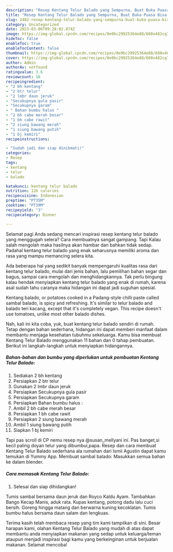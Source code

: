 ```yaml
---
description: "Resep Kentang Telur Balado yang Sempurna, Buat Buka Puasa Bisa Manjain Lidah"
title: "Resep Kentang Telur Balado yang Sempurna, Buat Buka Puasa Bisa Manjain Lidah"
slug: 2482-resep-kentang-telur-balado-yang-sempurna-buat-buka-puasa-bisa-manjain-lidah
category: Uncategorized
date: 2023-03-06T09:28:02.874Z
image: https://img-global.cpcdn.com/recipes/0e9bc29925364e88/680x482cq70/kentang-telur-balado-foto-resep-utama.jpg
hideToc: false
enableToc: true
enableTocContent: false
thumbnail: https://img-global.cpcdn.com/recipes/0e9bc29925364e88/680x482cq70/kentang-telur-balado-foto-resep-utama.jpg
cover: https://img-global.cpcdn.com/recipes/0e9bc29925364e88/680x482cq70/kentang-telur-balado-foto-resep-utama.jpg
author: Admin
authorAv: notfound
ratingvalue: 3.6
reviewcount: 16
recipeingredient:
- "2 bh kentang"
- "2 btr telur"
- "2 lmbr daun jeruk"
- "Secukupnya gula pasir"
- "Secukupnya garam"
- " Bahan bumbu halus "
- "2 bh cabe merah besar"
- "1 bh cabe rawit"
- "2 siung bawang merah"
- "1 siung bawang putih"
- "1 bj kemiri"
recipeinstructions:

- "Sudah jadi dan siap dinikmati!"
categories:
- Resep
tags:
- kentang
- telur
- balado

katakunci: kentang telur balado 
nutrition: 126 calories
recipecuisine: Indonesian
preptime: "PT35M"
cooktime: "PT39M"
recipeyield: "3"
recipecategory: Dinner

---
```



Selamat pagi Anda sedang mencari inspirasi resep kentang telur balado yang menggugah selera? Cara membuatnya sangat gampang. Tapi Kalau salah mengolah maka hasilnya akan hambar dan bahkan tidak sedap. Padahal kentang telur balado yang enak seharusnya memiliki aroma dan rasa yang mampu memancing selera kita.


Ada beberapa hal yang sedikit banyak mempengaruhi kualitas rasa dari kentang telur balado, mulai dari jenis bahan, lalu pemilihan bahan segar dan bagus, sampai cara mengolah dan menghidangkannya. Tak perlu bingung kalau hendak menyiapkan kentang telur balado yang enak di rumah, karena asal sudah tahu caranya maka hidangan ini dapat jadi suguhan spesial.

Kentang balado, or potatoes cooked in a Padang-style chilli paste called sambal balado, is spicy and refreshing. It&#39;s similar to telur balado and balado teri kacang, except that it&#39;s completely vegan. This recipe doesn&#39;t use tomatoes, unlike most other balado dishes.


Nah, kali ini kita coba, yuk, buat kentang telur balado sendiri di rumah. Tetap dengan bahan sederhana, hidangan ini dapat memberi manfaat dalam membantu menjaga kesehatan tubuhmu sekeluarga. Kamu bisa membuat Kentang Telur Balado menggunakan 11 bahan dan 0 tahap pembuatan. Berikut ini langkah-langkah untuk menyiapkan hidangannya.

<!--inarticleads1-->

##### Bahan-bahan dan bumbu yang diperlukan untuk pembuatan Kentang Telur Balado:

1. Sediakan 2 bh kentang
1. Persiapkan 2 btr telur
1. Gunakan 2 lmbr daun jeruk
1. Persiapkan Secukupnya gula pasir
1. Persiapkan Secukupnya garam
1. Persiapkan  Bahan bumbu halus :
1. Ambil 2 bh cabe merah besar
1. Persiapkan 1 bh cabe rawit
1. Persiapkan 2 siung bawang merah
1. Ambil 1 siung bawang putih
1. Siapkan 1 bj kemiri


Tapi pas scroll di CP nemu resep nya @susan_mellyani ini. Pas banget,si kecil paling doyan telur yang dibumbui,papa. Resep dan cara membuat Kentang Telur Balado sederhana ala rumahan dari Ismii Agustin dapat kamu temukan di Yummy App. Membuat sambal balado: Masukkan semua bahan ke dalam blender. 

<!--inarticleads2-->

##### Cara memasak Kentang Telur Balado:


1. Selesai dan siap dihidangkan!

Tumis sambal bersama daun jeruk dan Royco Kaldu Ayam. Tambahkan Bango Kecap Manis, aduk rata. Kupas kentang, potong dadu lalu cuci bersih. Goreng hingga matang dan berwarna kuning kecoklatan. Tumis bumbu halus bersama daun salam dan lengkuas. 

Terima kasih telah membaca resep yang tim kami tampilkan di sini. Besar harapan kami, olahan Kentang Telur Balado yang mudah di atas dapat membantu anda menyiapkan makanan yang sedap untuk keluarga/teman ataupun menjadi inspirasi bagi kamu yang berkeinginan untuk berjualan makanan. Selamat mencoba!
